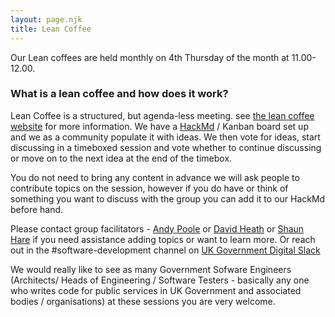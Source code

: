 ```yaml
---
layout: page.njk
title: Lean Coffee
---
```


Our Lean coffees are held monthly on 4th Thursday of the month at 11.00-12.00.

### What is a lean coffee and how does it work?

Lean Coffee is a structured, but agenda-less meeting. see [the lean coffee website](http://leancoffee.org/) for more information. We have a [HackMd](https://hackmd.io/) / Kanban board set up and we as a community populate it with ideas. We then vote for ideas, start discussing in a timeboxed session and vote whether to continue discussing or move on to the next idea at the end of the timebox.

You do not need to bring any content in advance we will ask people to contribute topics on the session, however if you do have or think of something you want to discuss with the group you can add it to our HackMd before hand.

 Please contact group facilitators - [Andy Poole](mailto:Andy.Poole@ukho.gov.uk) or [David Heath](mailto:david.heath@digital.cabinet-office.gov.uk) or [Shaun Hare](mailto:shaun.hare@dvsa.gov.uk) if you need assistance adding topics or want to learn more. Or reach out in the #software-development channel on [UK Government Digital Slack](https://ukgovernmentdigital.slack.com/)

 We would really like to see as many Government Sofware Engineers (Architects/ Heads of Engineering / Software Testers - basically any one who writes code for public services in UK Government and associated bodies / organisations) at these sessions you are very welcome.
